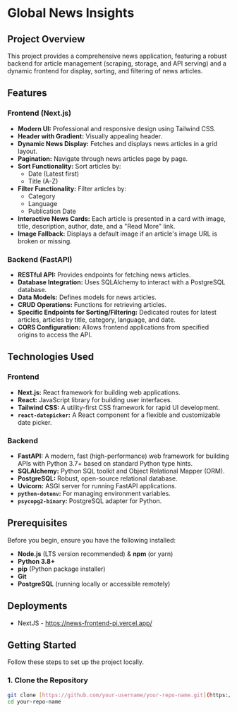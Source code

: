 # Global News Insights

## Project Overview

This project provides a comprehensive news application, featuring a robust backend for article management (scraping, storage, and API serving) and a dynamic frontend for display, sorting, and filtering of news articles.

## Features

### Frontend (Next.js)
* **Modern UI:** Professional and responsive design using Tailwind CSS.
* **Header with Gradient:** Visually appealing header.
* **Dynamic News Display:** Fetches and displays news articles in a grid layout.
* **Pagination:** Navigate through news articles page by page.
* **Sort Functionality:** Sort articles by:
    * Date (Latest first)
    * Title (A-Z)
* **Filter Functionality:** Filter articles by:
    * Category
    * Language
    * Publication Date
* **Interactive News Cards:** Each article is presented in a card with image, title, description, author, date, and a "Read More" link.
* **Image Fallback:** Displays a default image if an article's image URL is broken or missing.

### Backend (FastAPI)
* **RESTful API:** Provides endpoints for fetching news articles.
* **Database Integration:** Uses SQLAlchemy to interact with a PostgreSQL database.
* **Data Models:** Defines models for news articles.
* **CRUD Operations:** Functions for retrieving articles.
* **Specific Endpoints for Sorting/Filtering:** Dedicated routes for latest articles, articles by title, category, language, and date.
* **CORS Configuration:** Allows frontend applications from specified origins to access the API.

## Technologies Used

### Frontend
* **Next.js:** React framework for building web applications.
* **React:** JavaScript library for building user interfaces.
* **Tailwind CSS:** A utility-first CSS framework for rapid UI development.
* **`react-datepicker`:** A React component for a flexible and customizable date picker.

### Backend
* **FastAPI:** A modern, fast (high-performance) web framework for building APIs with Python 3.7+ based on standard Python type hints.
* **SQLAlchemy:** Python SQL toolkit and Object Relational Mapper (ORM).
* **PostgreSQL:** Robust, open-source relational database.
* **Uvicorn:** ASGI server for running FastAPI applications.
* **`python-dotenv`:** For managing environment variables.
* **`psycopg2-binary`:** PostgreSQL adapter for Python.

## Prerequisites

Before you begin, ensure you have the following installed:

* **Node.js** (LTS version recommended) & **npm** (or yarn)
* **Python 3.8+**
* **pip** (Python package installer)
* **Git**
* **PostgreSQL** (running locally or accessible remotely)

## Deployments
* NextJS - https://news-frontend-pi.vercel.app/


## Getting Started

Follow these steps to set up the project locally.

### 1. Clone the Repository

```bash
git clone [https://github.com/your-username/your-repo-name.git](https://github.com/your-username/your-repo-name.git)
cd your-repo-name